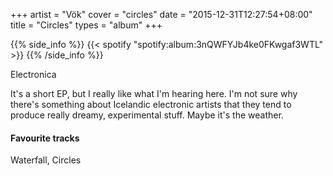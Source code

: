 +++
artist = "Vök"
cover = "circles"
date = "2015-12-31T12:27:54+08:00"
title = "Circles"
types = "album"
+++

{{% side_info %}}
{{< spotify "spotify:album:3nQWFYJb4ke0FKwgaf3WTL" >}}
{{% /side_info %}}

Electronica

It's a short EP, but I really like what I'm hearing here. I'm not sure why there's something about Icelandic electronic artists that they tend to produce really dreamy, experimental stuff. Maybe it's the weather.

#### Favourite tracks

Waterfall, Circles